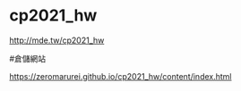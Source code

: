 # cp2021_hw

http://mde.tw/cp2021_hw

#倉儲網站

https://zeromarurei.github.io/cp2021_hw/content/index.html

